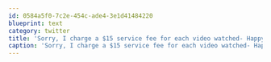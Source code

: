 ```yaml
---
id: 0584a5f0-7c2e-454c-ade4-3e1d41484220
blueprint: text
category: twitter
title: 'Sorry, I charge a $15 service fee for each video watched- Happy Holidays from Ticketmaster http://ow.ly/OCN0 (via @Ticketmaster101)'
caption: 'Sorry, I charge a $15 service fee for each video watched- Happy Holidays from Ticketmaster http://ow.ly/OCN0 (via @Ticketmaster101)'
---
```


